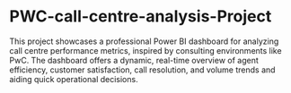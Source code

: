 # PWC-call-centre-analysis-Project
This project showcases a professional Power BI dashboard for analyzing call centre performance metrics, inspired by consulting environments like PwC. The dashboard offers a dynamic, real-time overview of agent efficiency, customer satisfaction, call resolution, and volume trends and aiding quick operational decisions.
